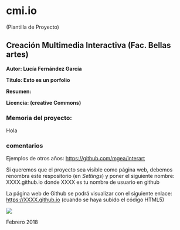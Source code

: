 # cmi.io

(Plantilla de Proyecto) 

## Creación Multimedia Interactiva (Fac. Bellas artes)

**Autor: Lucía Fernández García** 

**Título: Esto es un porfolio** 

**Resumen:**

**Licencia: (creative Commons)**


### Memoria del proyecto:


Hola







### comentarios

Ejemplos de otros años: https://github.com/mgea/interart 

Si queremos que el proyecto sea visible como página web, debemos renombra este respositorio (en *Settings*) y poner el siguiente nombre: XXXX.github.io  donde XXXX es tu nombre de usuario en github

La página web de Github se podrá visualizar con el siguiente enlace: https://XXXX.github.io (cuando se haya subido el código HTML5) 


![](https://upload.wikimedia.org/wikipedia/commons/thumb/6/62/CC-BY-SA-Andere_Wikis_%28v%29.svg/200px-CC-BY-SA-Andere_Wikis_%28v%29.svg.png)



Febrero 2018
